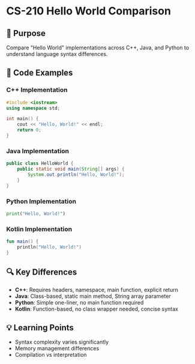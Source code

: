 # CS-210 Hello World Comparison

## 🎯 Purpose
Compare "Hello World" implementations across C++, Java, and Python to understand language syntax differences.

## 📝 Code Examples

### C++ Implementation
```cpp
#include <iostream>
using namespace std;

int main() {
    cout << "Hello, World!" << endl;
    return 0;
}
```

### Java Implementation
```java
public class HelloWorld {
    public static void main(String[] args) {
        System.out.println("Hello, World!");
    }
}
```

### Python Implementation
```python
print("Hello, World!")
```

### Kotlin Implementation
```kotlin
fun main() {
    println("Hello, World!")
}
```

## 🔍 Key Differences
- **C++**: Requires headers, namespace, main function, explicit return
- **Java**: Class-based, static main method, String array parameter
- **Python**: Simple one-liner, no main function required
- **Kotlin**: Function-based, no class wrapper needed, concise syntax

## 💡 Learning Points
- Syntax complexity varies significantly
- Memory management differences
- Compilation vs interpretation

